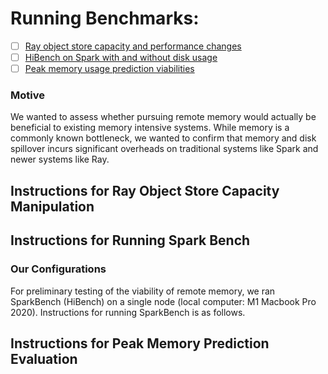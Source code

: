 # Running Benchmarks:
- [ ] [Ray object store capacity and performance changes](#instructions-for-ray-object-store-capacity-manipulation)
- [ ] [HiBench on Spark with and without disk usage](#instructions-for-running-spark-bench)
- [ ] [Peak memory usage prediction viabilities](#instructions-for-peak-memory-prediction-evaluation)

### Motive
We wanted to assess whether pursuing remote memory would actually be beneficial to existing memory intensive systems. While memory is a commonly known bottleneck, we wanted to confirm that memory and disk spillover incurs significant overheads on traditional systems like Spark and newer systems like Ray. 

## Instructions for Ray Object Store Capacity Manipulation

## Instructions for Running Spark Bench

### Our Configurations
For preliminary testing of the viability of remote memory, we ran SparkBench (HiBench) on a single node (local computer: M1 Macbook Pro 2020). Instructions for running SparkBench is as follows.

## Instructions for Peak Memory Prediction Evaluation